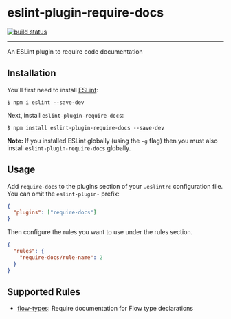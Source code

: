# eslint-plugin-require-docs

[![build status](https://travis-ci.org/findmypast-oss/eslint-plugin-require-docs.svg?branch=master)](https://travis-ci.org/findmypast-oss/eslint-plugin-require-docs)

---

An ESLint plugin to require code documentation

## Installation

You'll first need to install [ESLint](http://eslint.org):

```
$ npm i eslint --save-dev
```

Next, install `eslint-plugin-require-docs`:

```
$ npm install eslint-plugin-require-docs --save-dev
```

**Note:** If you installed ESLint globally (using the `-g` flag) then you must also install `eslint-plugin-require-docs` globally.

## Usage

Add `require-docs` to the plugins section of your `.eslintrc` configuration file. You can omit the `eslint-plugin-` prefix:

```json
{
  "plugins": ["require-docs"]
}
```

Then configure the rules you want to use under the rules section.

```json
{
  "rules": {
    "require-docs/rule-name": 2
  }
}
```

## Supported Rules

* [flow-types](./docs/rules/flow-types.md): Require documentation for Flow type declarations

